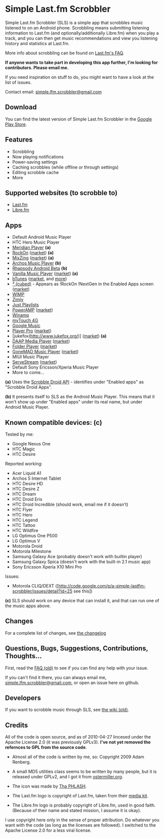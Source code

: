 Simple Last.fm Scrobbler
========================

Simple Last.fm Scrobbler (SLS) is a simple app that scrobbles music listened
to on an Android phone. Scrobbling means submitting listening information to
Last.fm (and optionally/additionally Libre.fm) when you play a track, and you
can then get music recommendations and view you listening history and statistics
at Last.fm.

More info about scrobbling can be found on [Last.fm's FAQ](http://www.last.fm/help/faq?category=Scrobbling#201).

**If anyone wants to take part in developing this app further, I'm looking for contributors. Please email me.**

If you need inspiration on stuff to do, you might want to have a look at the list of issues.

Contact email:
[simple.lfm.scrobbler@gmail.com](mailto:simple.lfm.scrobbler@gmail.com)

Download
--------
You can find the latest version of Simple Last.fm Scrobbler in the
[Google Play Store](https://play.google.com/store/apps/details?id=com.adam.aslfms).

Features
--------

 * Scrobbling
 * Now playing notifications
 * Power-saving settings
 * Caching scrobbles (while offline or through settings)
 * Editing scrobble cache
 * More

Supported websites (to scrobble to)
-----------------------------------

 * [Last.fm](http://last.fm)
 * [Libre.fm](http:///libre.fm)

Apps
----

 * Default Android Music Player
 * HTC Hero Music Player
 * [Meridian Player](http://sites.google.com/site/eternalsandbox/Home/meridian-video-player) **(a)**
 * [RockOn](http://abrantix.org/rockon.php) ([market](https://market.android.com/details?id=org.abrantes.filex)) **(a)**
 * [MixZing](http://mixzing.com/android.html ) ([market](https://market.android.com/details?id=com.mixzing.basic)) **(a)**
 * [Archos Music Player](http://www.archos.com/products/imt/archos_5it/index.html) **(b)**
 * [Rhapsody Android Beta](http://www.rhapsody.com/android/download) **(b)**
 * [Vanilla Music Player](http://github.com/kreed/vanilla) ([market](https://market.android.com/details?id=org.kreed.vanilla)) **(a)**
 * [bTunes](http://www.btunesmusicplayer.com/default.html) ([market](https://market.android.com/details?id=com.bmayers.bTunesRelease), and [more](http://www.facebook.com/pages/bTunes/362875048125?v=wall))
 * [³ (cubed)](http://abrantix.org/3.php) - Appears as !RockOn !NextGen in the Enabled Apps screen ([market](https://market.android.com/details?id=org.abrantix.rockon.rockonnggl))
 * [WIMP](http://wimp.no/)
 * [Zimly](http://zim.ly/)
 * [Just Playlists](http://jp.folsoms.info)
 * [PowerAMP](http://powerampapp.com/) ([market](https://market.android.com/details?id=com.maxmpz.audioplayer))
 * [Winamp](http://blog.winamp.com/2010/11/30/winamp-for-android/)
 * [myTouch 4G](http://mytouch.t-mobile.com/)
 * [Google Music](http://music.google.com/music/)
 * [Player Pro](http://www.aplayerpro.com/) ([market](https://market.android.com/details?id=com.tbig.playerpro))
 * [jukefox(http://www.jukefox.org/)] ([market](https://market.android.com/details?id=ch.ethz.dcg.pancho2)) **(a)**
 * [DAAP Media Player](http://code.google.com/p/daap-client/ ) ([market](https://market.android.com/details?id=org.mult.daap))
 * [Folder Player](http://folderplayer.com/) ([market](https://market.android.com/details?id=com.folderplayer))
 * [GoneMAD Music Player](http://gonemadmusicplayer.blogspot.com/) ([market](https://market.android.com/details?id=gonemad.gmmp))
 * MIUI Music Player
 * [ServeStream](http://sourceforge.net/projects/servestream/) ([market](https://market.android.com/details?id=net.sourceforge.servestream))
 * Default Sony Ericsson/Xperia Music Player
 * More to come...

**(a)** Uses the [Scrobble Droid API](http://code.google.com/p/scrobbledroid/wiki/DeveloperAPI) - identifies under "Enabled apps" as "Scrobble Droid Apps".

**(b)** It presents itself to SLS as the Android Music Player. This means that it won't show up under "Enabled apps" under its real name, but under Android Music Player.


Known compatible devices: **(c)**
-----------------------------

Tested by me:

 * Google Nexus One
 * HTC Magic
 * HTC Desire

Reported working:

 * Acer Liquid A1
 * Archos 5 Internet Tablet
 * HTC Desire HD
 * HTC Desire Z
 * HTC Dream
 * HTC Droid Eris
 * HTC Droid Incredible (should work, email me if it doesn't)
 * HTC Flyer
 * HTC Hero
 * HTC Legend
 * HTC Tattoo
 * HTC Wildfire
 * LG Optimus One P500
 * LG Optimus V
 * Motorola Droid
 * Motorola Milestone
 * Samsung Galaxy Ace (probably doesn't work with builtin player)
 * Samsung Galaxy Spica (doesn't work with the built-in 2.1 music app)
 * Sony Ericsson Xperia X10 Mini Pro

Issues:

 * Motorola CLIQ/DEXT ([http://code.google.com/p/a-simple-lastfm-scrobbler/issues/detail?id=25 see this])

**(c)** SLS should work on any device that can install it, and that can run one of the music apps above.

Changes
-------

For a complete list of changes, see [the changelog](https://github.com/tgwizard/sls/blob/master/assets/changelog.txt)

Questions, Bugs, Suggestions, Contributions, Thoughts...
--------------------------------------------------------

First, read the [FAQ (old)](http://code.google.com/p/a-simple-lastfm-scrobbler/wiki/FAQ)
to see if you can find any help with your issue.

If you can't find it there, you can always email me,
[simple.lfm.scrobbler@gmail.com](mailto:simple.lfm.scrobbler@gmail.com),
or open an issue here on github.


Developers
----------
If you want to scrobble music through SLS, see [the wiki (old)](http://code.google.com/p/a-simple-lastfm-scrobbler/wiki/Developers ).

Credits
-------

All of the code is open source, and as of 2010-04-27 lincesed under the Apache License 2.0 (it was previously GPLv3). **I've not yet removed the refernces to GPL from the source code**.

 * Almost all of the code is written by me, so: Copyright 2009 Adam Renberg.

 * A small MD5 utilities class seems to be written by many people, but it is released under GPLv2, and I got it from [ostermiller.org](http://ostermiller.org/utils/MD5.html ).

 * The icon was made by [Tha PHLASH](http://www.thaphlash.com/).

 * The Last.fm logo is copyright of Last.fm, taken from their [media kit](http://www.last.fm/resources).

 * The Libre.fm logo is probably copyright of Libre.fm, used in good faith. (Because of their name and stated mission, I assume it is okay).

I use copyright here only in the sense of proper attribution. Do whatever you want with the code (as long as the licenses are followed). I switched to the Apache License 2.0 for a less viral license.
